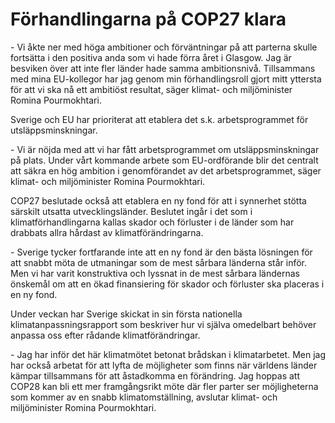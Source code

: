 # Förhandlingarna på COP27 klara

\- Vi åkte ner med höga ambitioner och förväntningar på att parterna skulle fortsätta i den positiva anda som vi hade förra året i Glasgow. Jag är besviken över att inte fler länder hade samma ambitionsnivå. Tillsammans med mina EU\-kollegor har jag genom min förhandlingsroll gjort mitt yttersta för att vi ska nå ett ambitiöst resultat, säger klimat\- och miljöminister Romina Pourmokhtari.

Sverige och EU har prioriterat att etablera det s.k. arbetsprogrammet för utsläppsminskningar.

\- Vi är nöjda med att vi har fått arbetsprogrammet om utsläppsminskningar på plats. Under vårt kommande arbete som EU\-ordförande blir det centralt att säkra en hög ambition i genomförandet av det arbetsprogrammet, säger klimat\- och miljöminister Romina Pourmokhtari.

COP27 beslutade också att etablera en ny fond för att i synnerhet stötta särskilt utsatta utvecklingsländer. Beslutet ingår i det som i klimatförhandlingarna kallas skador och förluster i de länder som har drabbats allra hårdast av klimatförändringarna.

\- Sverige tycker fortfarande inte att en ny fond är den bästa lösningen för att snabbt möta de utmaningar som de mest sårbara länderna står inför. Men vi har varit konstruktiva och lyssnat in de mest sårbara ländernas önskemål om att en ökad finansiering för skador och förluster ska placeras i en ny fond.

Under veckan har Sverige skickat in sin första nationella klimatanpassningsrapport som beskriver hur vi själva omedelbart behöver anpassa oss efter rådande klimatförändringar.

\- Jag har inför det här klimatmötet betonat brådskan i klimatarbetet. Men jag har också arbetat för att lyfta de möjligheter som finns när världens länder kämpar tillsammans för att åstadkomma en förändring. Jag hoppas att COP28 kan bli ett mer framgångsrikt möte där fler parter ser möjligheterna som kommer av en snabb klimatomställning, avslutar klimat\- och miljöminister Romina Pourmokhtari.
